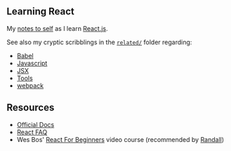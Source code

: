 ## Learning React

My [notes to self](/docs/React.md) as I learn [React.js](/docs/React.md).

See also my cryptic scribblings in the [`related/`](/related/) folder regarding:
- [Babel](/related/Babel.md)
- [Javascript](/related/Javascript.md)
- [JSX](/related/JSX.md)
- [Tools](/related/Tools.md)
- [webpack](/related/webpack.md)

## Resources
- [Official Docs](https://facebook.github.io/react/docs/hello-world.html)
- [React FAQ](https://reactfaq.site/why-use-react/#react-mount)
- Wes Bos' [React For Beginners](https://reactforbeginners.com/) video course (recommended by [Randall](https://github.com/daksis))
